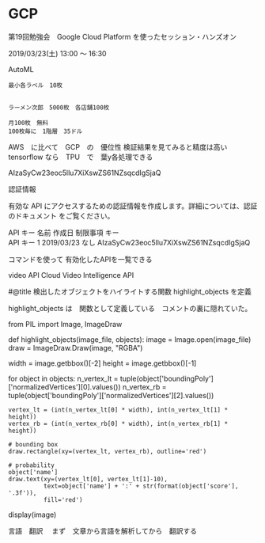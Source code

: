 # GCP
第19回勉強会　Google Cloud Platform を使ったセッション・ハンズオン

2019/03/23(土) 13:00 〜 16:30




AutoML

	最小各ラベル　10枚


	ラーメン次郎　5000枚　各店舗100枚

	月100枚　無料
	100枚毎に　1階層　35ドル


AWS　に比べて　GCP　の　優位性
	検証結果を見てみると精度は高い
	tensorflow なら　TPU　で　葉y各処理できる



AIzaSyCw23eoc5llu7XiXswZS61NZsqcdIgSjaQ



認証情報

 
有効な API にアクセスするための認証情報を作成します。詳細については、認証のドキュメント をご覧ください。

API キー
名前	作成日	制限事項	キー	
 API キー 1	2019/03/23	なし	AIzaSyCw23eoc5llu7XiXswZS61NZsqcdIgSjaQ 	 




コマンドを使って
有効化したAPIを一覧できる


video    API
Cloud Video Intelligence API




#@title 検出したオブジェクトをハイライトする関数 highlight_objects を定義

highlight_objects は　関数として定義している　コメントの裏に隠れていた。


from PIL import Image, ImageDraw

def highlight_objects(image_file, objects):
  image = Image.open(image_file)
  draw = ImageDraw.Draw(image, "RGBA")
  
  width = image.getbbox()[-2]
  height = image.getbbox()[-1]
  
  for object in objects:
    n_vertex_lt = tuple(object['boundingPoly']['normalizedVertices'][0].values())
    n_vertex_rb = tuple(object['boundingPoly']['normalizedVertices'][2].values())
    
    vertex_lt = (int(n_vertex_lt[0] * width), int(n_vertex_lt[1] * height))
    vertex_rb = (int(n_vertex_rb[0] * width), int(n_vertex_rb[1] * height))
    
    # bounding box
    draw.rectangle(xy=(vertex_lt, vertex_rb), outline='red')
    
    # probability
    object['name']
    draw.text(xy=(vertex_lt[0], vertex_lt[1]-10),
              text=object['name'] + ':' + str(format(object['score'], '.3f')),
              fill='red')    
  display(image)
  
  


言語　翻訳
　まず　文章から言語を解析してから　翻訳する
 
 
 
 
